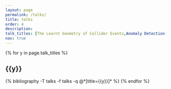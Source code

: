 ```yaml
---
layout: page
permalink: /talks/
title: talks
order: 4
description:
talk_titles: [The Learnt Geometry of Collider Events,Anomaly Detection: CWoLa Hunting]
nav: true
---
```


<div class="talks">

{% for y in page.talk_titles %}
  <h2 class="talk_topic">{{y}}</h2>
      {% bibliography -T talks -f talks -q @*[title={{y}}]* %}
          {% endfor %}

</div>